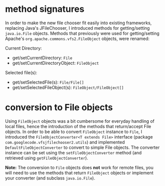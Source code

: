 # method signatures #

In order to make the new file chooser fit easily into existing frameworks, replacing Java's JFileChooser, I introduced methods for getting/setting `java.io.File` objects. Methods that previously were used for getting/setting Apache's `org.apache.commons.vfs2.FileObject` objects, were renamed:

Current Directory:
  * get/setCurrentDirectory: `File`
  * get/setCurrentDirectoryObject: `FileObject`

Selected file(s):
  * get/setSelectedFile(s): `File/File[]`
  * get/setSelectedFileObject(s): `FileObject/FileObject[]`

# conversion to File objects #

Using `FileObject` objects was a bit cumbersome for everyday handling of local files, hence the introduction of the methods that return/accept File objects.
In order to be able to convert `FileObject` instance to `File`, I introduced the `FileObjectConverter<T extends File>` interface (package `com.googlecode.vfsjfilechooser2.utils`) and implemented `DefaultFileObjectConverter` to convert to simple File objects. The converter instance can be set using the `setFileObjectConverter` method (and retrieved using `getFileObjectConverter`).

**Note:** The conversion to `File` objects does **not** work for remote files, you will need to use the methods that return `FileObject` objects or implement your converter (and subclass `java.io.File`).